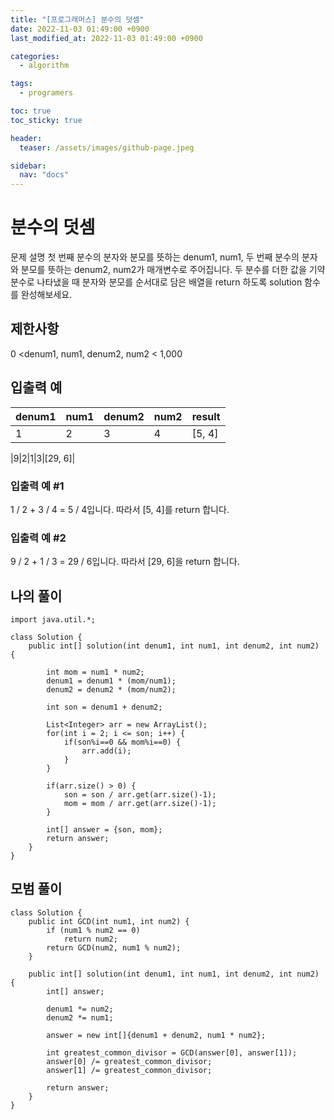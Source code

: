 ```yaml
---
title: "[프로그래머스] 분수의 덧셈"
date: 2022-11-03 01:49:00 +0900
last_modified_at: 2022-11-03 01:49:00 +0900

categories:
  - algorithm

tags: 
  - programers

toc: true
toc_sticky: true

header: 
  teaser: /assets/images/github-page.jpeg

sidebar:
  nav: "docs"
---
```


# 분수의 덧셈
문제 설명
첫 번째 분수의 분자와 분모를 뜻하는 denum1, num1, 두 번째 분수의 분자와 분모를 뜻하는 denum2, num2가 매개변수로 주어집니다. 두 분수를 더한 값을 기약 분수로 나타냈을 때 분자와 분모를 순서대로 담은 배열을 return 하도록 solution 함수를 완성해보세요.

## 제한사항
0 <denum1, num1, denum2, num2 < 1,000

## 입출력 예
|denum1|num1|denum2|num2|result|
|---|---|---|---|---|
|1|2|3|4|[5, 4]|

|9|2|1|3|[29, 6]|

### 입출력 예 #1

1 / 2 + 3 / 4 = 5 / 4입니다. 따라서 [5, 4]를 return 합니다.
### 입출력 예 #2

9 / 2 + 1 / 3 = 29 / 6입니다. 따라서 [29, 6]을 return 합니다.

## 나의 풀이
```
import java.util.*;

class Solution {
    public int[] solution(int denum1, int num1, int denum2, int num2) {
        
        int mom = num1 * num2; 
        denum1 = denum1 * (mom/num1);
        denum2 = denum2 * (mom/num2);
        
        int son = denum1 + denum2;
        
        List<Integer> arr = new ArrayList();
        for(int i = 2; i <= son; i++) {
            if(son%i==0 && mom%i==0) {
                arr.add(i);
            }
        }
        
        if(arr.size() > 0) {
            son = son / arr.get(arr.size()-1);
            mom = mom / arr.get(arr.size()-1);
        }
        
        int[] answer = {son, mom};
        return answer;
    }
}
```

## 모범 풀이 
```
class Solution {
    public int GCD(int num1, int num2) {
        if (num1 % num2 == 0)
            return num2;
        return GCD(num2, num1 % num2);
    }

    public int[] solution(int denum1, int num1, int denum2, int num2) {
        int[] answer;

        denum1 *= num2;
        denum2 *= num1;

        answer = new int[]{denum1 + denum2, num1 * num2};

        int greatest_common_divisor = GCD(answer[0], answer[1]);
        answer[0] /= greatest_common_divisor;
        answer[1] /= greatest_common_divisor;

        return answer;
    }
}
```
